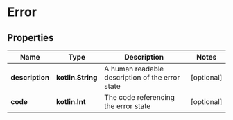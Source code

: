 
# Error

## Properties
Name | Type | Description | Notes
------------ | ------------- | ------------- | -------------
**description** | **kotlin.String** | A human readable description of the error state |  [optional]
**code** | **kotlin.Int** | The code referencing the error state |  [optional]



